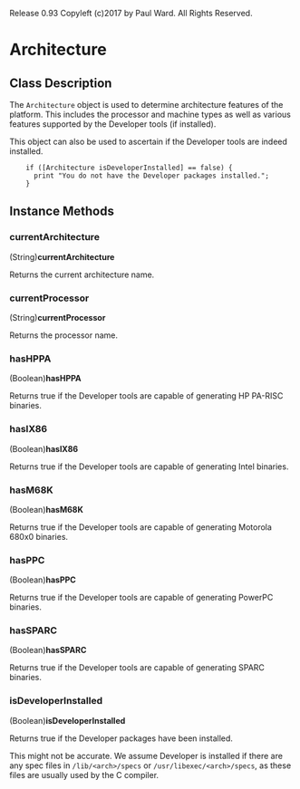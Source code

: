 Release 0.93  Copyleft (c)2017 by Paul Ward.  All Rights Reserved.

# Architecture
## Class Description
The `Architecture` object is used to determine architecture features of the
platform.  This includes the processor and machine types as well as various
features supported by the Developer tools (if installed).

This object can also be used to ascertain if the Developer tools are indeed
installed.
```objc
	if ([Architecture isDeveloperInstalled] == false) {
	  print "You do not have the Developer packages installed.";
	}
```

## Instance Methods
### currentArchitecture
(String)**currentArchitecture**

Returns the current architecture name.

### currentProcessor
(String)**currentProcessor**

Returns the processor name.

### hasHPPA
(Boolean)**hasHPPA**

Returns true if the Developer tools are capable of generating HP PA-RISC
binaries.

### hasIX86
(Boolean)**hasIX86**

Returns true if the Developer tools are capable of generating Intel binaries.

### hasM68K
(Boolean)**hasM68K**

Returns true if the Developer tools are capable of generating Motorola 680x0
binaries.

### hasPPC
(Boolean)**hasPPC**

Returns true if the Developer tools are capable of generating PowerPC binaries.

### hasSPARC
(Boolean)**hasSPARC**

Returns true if the Developer tools are capable of generating SPARC binaries.

### isDeveloperInstalled
(Boolean)**isDeveloperInstalled**

Returns true if the Developer packages have been installed.

This might not be accurate.  We assume Developer is installed if there are any
spec files in `/lib/<arch>/specs` or `/usr/libexec/<arch>/specs`, as these files
are usually used by the C compiler.
